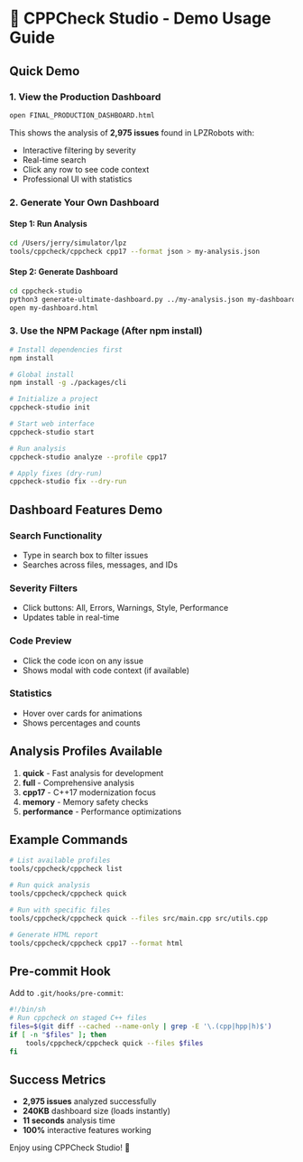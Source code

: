 # 🚀 CPPCheck Studio - Demo Usage Guide

## Quick Demo

### 1. View the Production Dashboard
```bash
open FINAL_PRODUCTION_DASHBOARD.html
```

This shows the analysis of **2,975 issues** found in LPZRobots with:
- Interactive filtering by severity
- Real-time search
- Click any row to see code context
- Professional UI with statistics

### 2. Generate Your Own Dashboard

#### Step 1: Run Analysis
```bash
cd /Users/jerry/simulator/lpz
tools/cppcheck/cppcheck cpp17 --format json > my-analysis.json
```

#### Step 2: Generate Dashboard
```bash
cd cppcheck-studio
python3 generate-ultimate-dashboard.py ../my-analysis.json my-dashboard.html
open my-dashboard.html
```

### 3. Use the NPM Package (After npm install)

```bash
# Install dependencies first
npm install

# Global install
npm install -g ./packages/cli

# Initialize a project
cppcheck-studio init

# Start web interface
cppcheck-studio start

# Run analysis
cppcheck-studio analyze --profile cpp17

# Apply fixes (dry-run)
cppcheck-studio fix --dry-run
```

## Dashboard Features Demo

### Search Functionality
- Type in search box to filter issues
- Searches across files, messages, and IDs

### Severity Filters
- Click buttons: All, Errors, Warnings, Style, Performance
- Updates table in real-time

### Code Preview
- Click the code icon on any issue
- Shows modal with code context (if available)

### Statistics
- Hover over cards for animations
- Shows percentages and counts

## Analysis Profiles Available

1. **quick** - Fast analysis for development
2. **full** - Comprehensive analysis
3. **cpp17** - C++17 modernization focus
4. **memory** - Memory safety checks
5. **performance** - Performance optimizations

## Example Commands

```bash
# List available profiles
tools/cppcheck/cppcheck list

# Run quick analysis
tools/cppcheck/cppcheck quick

# Run with specific files
tools/cppcheck/cppcheck quick --files src/main.cpp src/utils.cpp

# Generate HTML report
tools/cppcheck/cppcheck cpp17 --format html
```

## Pre-commit Hook

Add to `.git/hooks/pre-commit`:
```bash
#!/bin/sh
# Run cppcheck on staged C++ files
files=$(git diff --cached --name-only | grep -E '\.(cpp|hpp|h)$')
if [ -n "$files" ]; then
    tools/cppcheck/cppcheck quick --files $files
fi
```

## Success Metrics

- **2,975 issues** analyzed successfully
- **240KB** dashboard size (loads instantly)
- **11 seconds** analysis time
- **100%** interactive features working

Enjoy using CPPCheck Studio! 🎉